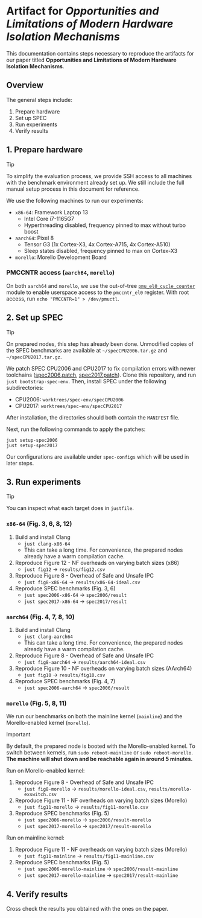 # Artifact for _Opportunities and Limitations of Modern Hardware Isolation Mechanisms_

This documentation contains steps necessary to reproduce the artifacts for our paper titled **Opportunities and Limitations of Modern Hardware Isolation Mechanisms**.


## Overview

The general steps include:

1. Prepare hardware
1. Set up SPEC
1. Run experiments
1. Verify results

## 1. Prepare hardware

> [!TIP]
> To simplify the evaluation process, we provide SSH access to all machines with the benchmark environment already set up.
> We still include the full manual setup process in this document for reference.

We use the following machines to run our experiments:

- `x86-64`: Framework Laptop 13
    - Intel Core i7-1165G7
    - Hyperthreading disabled, frequency pinned to max without turbo boost
- `aarch64`: Pixel 8
    - Tensor G3 (1x Cortex-X3, 4x Cortex-A715, 4x Cortex-A510)
    - Sleep states disabled, frequency pinned to max on Cortex-X3
- `morello`: Morello Development Board

### PMCCNTR access (`aarch64`, `morello`)

On both `aarch64` and `morello`, we use the out-of-tree [`pmu_el0_cycle_counter`](https://github.com/jerinjacobk/armv8_pmu_cycle_counter_el0) module to enable userspace access to the `pmccntr_el0` register.
With root access, run `echo "PMCCNTR=1" > /dev/pmuctl`.

## 2. Set up SPEC

> [!TIP]
> On prepared nodes, this step has already been done.
> Unmodified copies of the SPEC benchmarks are available at `~/specCPU2006.tar.gz` and `~/specCPU2017.tar.gz`.

We patch SPEC CPU2006 and CPU2017 to fix compilation errors with newer toolchains ([spec2006.patch](https://github.com/mars-research/spec-env/blob/main/spec2006.patch), [spec2017.patch](https://github.com/mars-research/spec-env/blob/main/spec2017.patch)).
Clone this repository, and run `just bootstrap-spec-env`.
Then, install SPEC under the following subdirectories:

- CPU2006: `worktrees/spec-env/specCPU2006`
- CPU2017: `worktrees/spec-env/specCPU2017`

After installation, the directories should both contain the `MANIFEST` file.

Next, run the following commands to apply the patches:

```
just setup-spec2006
just setup-spec2017
```

Our configurations are available under `spec-configs` which will be used in later steps.

## 3. Run experiments

> [!TIP]
> You can inspect what each target does in `justfile`.

### `x86-64` (Fig. 3, 6, 8, 12)

1. Build and install Clang
    - `just clang-x86-64`
    - This can take a long time. For convenience, the prepared nodes already have a warm compilation cache.
1. Reproduce Figure 12 - NF overheads on varying batch sizes (x86)
    - `just fig12` -> `results/fig12.csv`
1. Reproduce Figure 8 - Overhead of Safe and Unsafe IPC
    - `just fig8-x86-64` -> `results/x86-64-ideal.csv`
1. Reproduce SPEC benchmarks (Fig. 3, 6)
    - `just spec2006-x86-64` -> `spec2006/result`
    - `just spec2017-x86-64` -> `spec2017/result`

### `aarch64` (Fig. 4, 7, 8, 10)

1. Build and install Clang
    - `just clang-aarch64`
    - This can take a long time. For convenience, the prepared nodes already have a warm compilation cache.
1. Reproduce Figure 8 - Overhead of Safe and Unsafe IPC
    - `just fig8-aarch64` -> `results/aarch64-ideal.csv`
1. Reproduce Figure 10 - NF overheads on varying batch sizes (AArch64)
    - `just fig10` -> `results/fig10.csv`
1. Reproduce SPEC benchmarks (Fig. 4, 7)
    - `just spec2006-aarch64` -> `spec2006/result`

### `morello` (Fig. 5, 8, 11)

We run our benchmarks on both the mainline kernel (`mainline`) and the Morello-enabled kernel (`morello`).

> [!IMPORTANT]
> By default, the prepared node is booted with the Morello-enabled kernel.
> To switch between kernels, run `sudo reboot-mainline` or `sudo reboot-morello`.
> **The machine will shut down and be reachable again in around 5 minutes.**

Run on Morello-enabled kernel:

1. Reproduce Figure 8 - Overhead of Safe and Unsafe IPC
    - `just fig8-morello` -> `results/morello-ideal.csv`, `results/morello-exswitch.csv`
1. Reproduce Figure 11 - NF overheads on varying batch sizes (Morello)
    - `just fig11-morello` ->  `results/fig11-morello.csv`
1. Reproduce SPEC benchmarks (Fig. 5)
    - `just spec2006-morello` -> `spec2006/result-morello`
    - `just spec2017-morello` -> `spec2017/result-morello`

Run on mainline kernel:

1. Reproduce Figure 11 - NF overheads on varying batch sizes (Morello)
    - `just fig11-mainline` ->  `results/fig11-mainline.csv`
1. Reproduce SPEC benchmarks (Fig. 5)
    - `just spec2006-morello-mainline` -> `spec2006/result-mainline`
    - `just spec2017-morello-mainline` -> `spec2017/result-mainline`

## 4. Verify results

Cross check the results you obtained with the ones on the paper.
